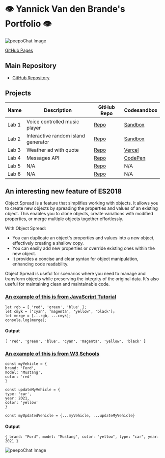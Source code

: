 # 👁️ Yannick Van den Brande's Portfolio 👁️

![peepoChat Image](https://cdn.7tv.app/emote/63438a743d1bc89e0ff9e400/4x.webp)

[GitHub Pages](https://nanioy.github.io/)

## Main Repository
- [GitHub Repository](https://github.com/NANIOY/DEV5-lab-portfolio)

## Projects

| **Name** | **Description**                     | **GitHub Repo**                        | **Codesandbox**                                  |
| -------- | ----------------------------------- | -------------------------------------- | ------------------------------------------------ |
| Lab 1    | Voice controlled music player       | [Repo](https://github.com/Nvnchi/lab1) | [Sandbox](https://l4x4v6.csb.app/)               |
| Lab 2    | Interactive random island generator | [Repo](https://github.com/NANIOY/lab2) | [Sandbox](https://jc48r3.csb.app/)               |
| Lab 3    | Weather ad with quote               | [Repo](https://github.com/NANIOY/lab3) | [Vercel](https://lab3-eosin-iota.vercel.app/)    |
| Lab 4    | Messages API                        | [Repo](https://github.com/NANIOY/lab4) | [CodePen](https://codepen.io/NanioY/pen/mdvEzEN) |
| Lab 5    | N/A                                 | [Repo](#)                              | N/A                                              |
| Lab 6    | N/A                                 | [Repo](#)                              | N/A                                              |

## An interesting new feature of ES2018
Object Spread is a feature that simplifies working with objects. It allows you to create new objects by spreading the properties and values of an existing object. This enables you to clone objects, create variations with modified properties, or merge multiple objects together effortlessly.

With Object Spread:
- You can duplicate an object's properties and values into a new object, effectively creating a shallow copy.
- You can easily add new properties or override existing ones within the new object.
- It provides a concise and clear syntax for object manipulation, enhancing code readability.

Object Spread is useful for scenarios where you need to manage and transform objects while preserving the integrity of the original data. It's also useful for maintaining clean and maintainable code.

### [An example of this is from JavaScript Tutorial](https://www.javascripttutorial.net/es-next/javascript-object-spread/)

    let rgb = [ 'red', 'green', 'blue' ];
    let cmyk = ['cyan', 'magenta', 'yellow', 'black'];
    let merge = [...rgb, ...cmyk];
    console.log(merge);
#### Output
    [ 'red', 'green', 'blue', 'cyan', 'magenta', 'yellow', 'black' ]

### [An example of this is from W3 Schools](https://www.w3schools.com/react/react_es6_spread.asp)

    const myVehicle = {
    brand: 'Ford',
    model: 'Mustang',
    color: 'red'
    }

    const updateMyVehicle = {
    type: 'car',
    year: 2021, 
    color: 'yellow'
    }

    const myUpdatedVehicle = {...myVehicle, ...updateMyVehicle}
#### Output
    { brand: "Ford", model: "Mustang", color: "yellow", type: "car", year: 2021 }


![peepoChat Image](https://cdn.7tv.app/emote/62ec1cfdd2e11183867d8c3b/4x.webp)
